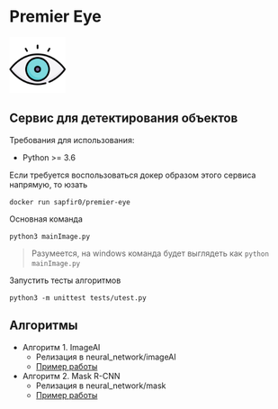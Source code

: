 # Premier Eye

<img src="resources/images/eye.svg" width="100" height="100">

## Сервис для детектирования объектов

Требования для использования:
- Python >= 3.6

Если требуется воспользоваться докер образом этого сервиса напрямую, то юзать 

    docker run sapfir0/premier-eye

Основная команда

    python3 mainImage.py
> Разумеется, на windows команда будет выглядеть как `python mainImage.py`

Запустить тесты алгоритмов

    python3 -m unittest tests/utest.py 


## Алгоритмы

* Алгоритм 1. ImageAI
    * Релизация в neural_network/imageAI
    * [Пример работы](https://yadi.sk/d/DAujE-9RKx2Tmg)
* Алгоритм 2. Mask R-CNN
    * Релизация в neural_network/mask
    * [Пример работы](https://yadi.sk/d/TgdGg0hRAFxS8g)